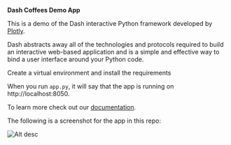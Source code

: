 **Dash Coffees Demo App**

This is a demo of the Dash interactive Python framework developed by [Plotly](https://plot.ly/).

Dash abstracts away all of the technologies and protocols required to build an interactive web-based application and is a simple and effective way to bind a user interface around your Python code.

Create a virtual environment and install the requirements

When you run `app.py`, it will say that the app is running on http://localhost:8050.

To learn more check out our [documentation](https://plot.ly/dash).

The following is a screenshot for the app in this repo:


![Alt desc](https://github.com/avhvr/dash-coffees-demo/raw/master/data/screenshot.png)

